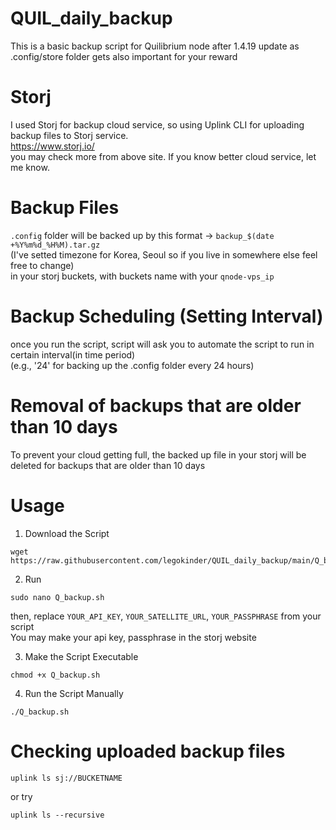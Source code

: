 # QUIL_daily_backup
This is a basic backup script for Quilibrium node after 1.4.19 update as .config/store folder gets also important for your reward

# Storj
I used Storj for backup cloud service, so using Uplink CLI for uploading backup files to Storj service.  
           https://www.storj.io/  
you may check more from above site.
If you know better cloud service, let me know.  

# Backup Files
```.config``` folder will be backed up by this format -> ```backup_$(date +%Y%m%d_%H%M).tar.gz```  
(I've setted timezone for Korea, Seoul so if you live in somewhere else feel free to change)  
in your storj buckets, with buckets name with your ```qnode-vps_ip```

# Backup Scheduling (Setting Interval)
once you run the script, script will ask you to automate the script to run in certain interval(in time period)  
(e.g., '24' for backing up the .config folder every 24 hours)

# Removal of backups that are older than 10 days
To prevent your cloud getting full, the backed up file in your storj will be deleted for backups that are older than 10 days

# Usage
1. Download the Script
```
wget https://raw.githubusercontent.com/legokinder/QUIL_daily_backup/main/Q_backup.sh
```
2. Run
```
sudo nano Q_backup.sh
```
 then, replace ```YOUR_API_KEY```, ```YOUR_SATELLITE_URL```, ```YOUR_PASSPHRASE``` from your script  
 You may make your api key, passphrase in the storj website
 
 3. Make the Script Executable
```
chmod +x Q_backup.sh
```
 4. Run the Script Manually
```
./Q_backup.sh
```

# Checking uploaded backup files
```
uplink ls sj://BUCKETNAME
``` 
or try  
```
uplink ls --recursive
```



